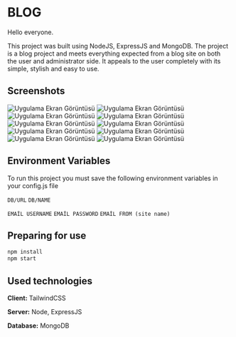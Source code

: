 # BLOG

Hello everyone.

This project was built using NodeJS, ExpressJS and MongoDB. The project is a blog project and meets everything expected from a blog site on both the user and administrator side. It appeals to the user completely with its simple, stylish and easy to use.

## Screenshots

![Uygulama Ekran Görüntüsü](https://r.resimlink.com/OJTHlwQI4t.png)
![Uygulama Ekran Görüntüsü](https://r.resimlink.com/IA38jwFS-yL.png)
![Uygulama Ekran Görüntüsü](https://r.resimlink.com/ZL-HBgW.png)
![Uygulama Ekran Görüntüsü](https://r.resimlink.com/UFaBJW2.png)
![Uygulama Ekran Görüntüsü](https://r.resimlink.com/lEN35.png)
![Uygulama Ekran Görüntüsü](https://r.resimlink.com/Q_mUzb.png)
![Uygulama Ekran Görüntüsü](https://r.resimlink.com/rNweYz-.png)
![Uygulama Ekran Görüntüsü](https://r.resimlink.com/YA_Iwyq.png)
![Uygulama Ekran Görüntüsü](https://r.resimlink.com/UREzQtl7VN.png)
![Uygulama Ekran Görüntüsü](https://r.resimlink.com/SYCxu.png)

  
## Environment Variables

To run this project you must save the following environment variables in your config.js file

`DB/URL`
`DB/NAME`

`EMAİL USERNAME`
`EMAİL PASSWORD`
`EMAİL FROM (site name)`

  
## Preparing for use

```javascript
npm install
npm start
```

  
## Used technologies

**Client:** TailwindCSS

**Server:** Node, ExpressJS

**Database:** MongoDB

  
